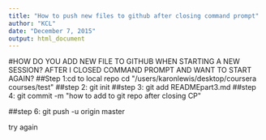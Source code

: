 ```yaml
---
title: "How to push new files to github after closing command prompt"
author: "KCL"
date: "December 7, 2015"
output: html_document
---
```

#HOW DO YOU ADD NEW FILE TO GITHUB WHEN STARTING A NEW SESSION? AFTER I CLOSED COMMAND PROMPT AND WANT TO START AGAIN?
##Step 1:cd to local repo
cd "/users/karonlewis/desktop/coursera courses/test"
##step 2:
git init
##step 3:
git add READMEpart3.md
##step 4:
git commit -m "how to add to git repo after closing CP"

##step 6:
git push -u origin master

try again